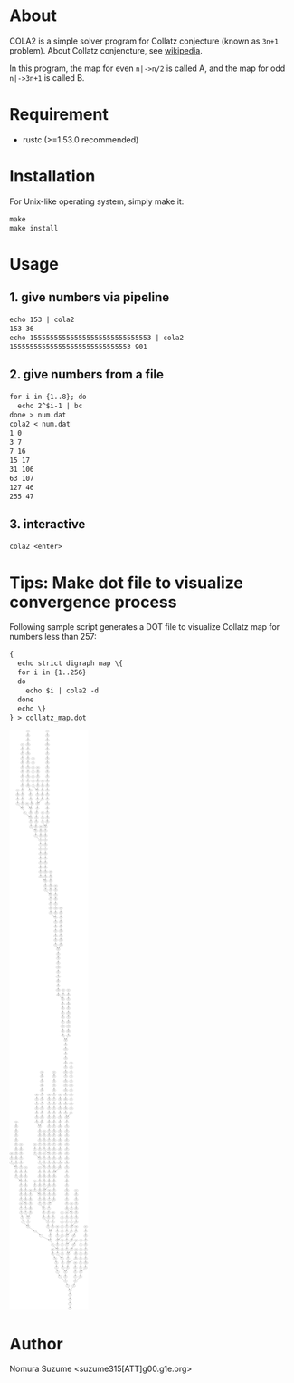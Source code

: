# About

COLA2 is a simple solver program for Collatz conjecture (known as `3n+1` problem).
About Collatz conjencture, see [wikipedia](https://en.wikipedia.org/wiki/3n%2B1). 

In this program, the map for even `n|->n/2` is called A, and the map for odd `n|->3n+1` is called B.

# Requirement

* rustc (>=1.53.0 recommended)

# Installation

For Unix-like operating system, simply make it:

```
make
make install
```

# Usage

## 1. give numbers via pipeline

```
echo 153 | cola2
153 36
echo 155555555555555555555555555553 | cola2
155555555555555555555555555553 901
```

## 2. give numbers from a file

```
for i in {1..8}; do
  echo 2^$i-1 | bc
done > num.dat
cola2 < num.dat
1 0
3 7
7 16
15 17
31 106
63 107
127 46
255 47
```

## 3. interactive

`cola2 <enter>`

# Tips: Make dot file to visualize convergence process

Following sample script generates a DOT file to visualize Collatz map for numbers less than 257:

```
{
  echo strict digraph map \{
  for i in {1..256}
  do
    echo $i | cola2 -d
  done
  echo \}
} > collatz_map.dot
```

![Collatz map 256](docs/sample.png)

# Author

Nomura Suzume <suzume315[ATT]g00.g1e.org>
